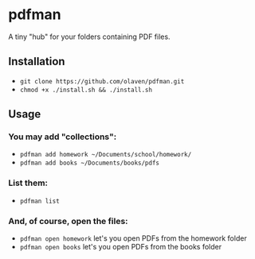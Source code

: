 # pdfman
A tiny "hub" for your folders containing PDF files. 

## Installation 
* `git clone https://github.com/olaven/pdfman.git`
* `chmod +x ./install.sh && ./install.sh`

## Usage 
### You may add "collections": 
* `pdfman add homework ~/Documents/school/homework/`
* `pdfman add books ~/Documents/books/pdfs`
### List them: 
* `pdfman list`
### And, of course, open the files: 
* `pdfman open homework` let's you open PDFs from the homework folder 
* `pdfman open books` let's you open PDFs from the books folder 

